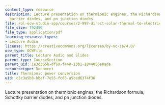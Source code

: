 ```yaml
---
content_type: resource
description: Lecture presentation on thermionic engines, the Richardson formula, Schottky
  barrier diodes, and pn junction diodes.
file: /ol-ocw-studio-app/courses/2-997-direct-solar-thermal-to-electrical-energy-conversion-technologies-fall-2009/c3c3a5b8bbaf7e55fc83a9ced6374f36_MIT2_997F09_lec06.pdf
file_size: 792450
file_type: application/pdf
learning_resource_types:
- Lecture Audio
license: https://creativecommons.org/licenses/by-nc-sa/4.0/
ocw_type: OCWFile
parent_title: Lecture Audio and Slides
parent_type: CourseSection
parent_uid: 1e3d365b-df60-f448-13b1-1844856e8ada
resourcetype: Document
title: Thermionic power conversion
uid: c3c3a5b8-bbaf-7e55-fc83-a9ced6374f36
---
```

Lecture presentation on thermionic engines, the Richardson formula, Schottky barrier diodes, and pn junction diodes.